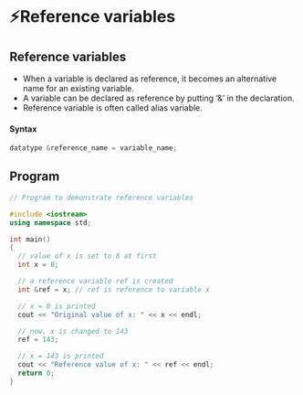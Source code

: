 # ⚡Reference variables

## Reference variables

- When a variable is declared as reference, it becomes an alternative name for an existing variable.
- A variable can be declared as reference by putting ‘&’ in the declaration.
- Reference variable is often called alias variable.

#### Syntax

```cpp
datatype &reference_name = variable_name;
```

## Program

```cpp
// Program to demonstrate reference variables

#include <iostream>
using namespace std;

int main()
{
  // value of x is set to 8 at first
  int x = 8;

  // a reference variable ref is created
  int &ref = x; // ref is reference to variable x

  // x = 8 is printed
  cout << "Original value of x: " << x << endl;

  // now, x is changed to 143
  ref = 143;

  // x = 143 is printed
  cout << "Reference value of x: " << ref << endl;
  return 0;
}
```
